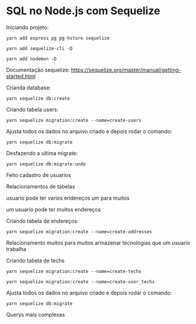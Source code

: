 **<h1>SQL no Node.js com Sequelize</h1>**

Iniciando projeto:
```
yarn add express pg pg-hstore sequelize

yarn add sequelize-cli -D

yarn add nodemon -D
```

Documentação sequelize:
https://sequelize.org/master/manual/getting-started.html

Crianda database:
```
yarn sequelize db:create
```

Criando tabela users:
```
yarn sequelize migration:create --name=create-users
```

Ajusta todos os dados no arquivo criado e depois rodar o comando:
```
yarn sequelize db:migrate
```

Desfazendo a ultima migrate:
```
yarn sequelize db:migrate:undo
```

Feito cadastro de usuarios

Relacionamentos de tabelas

usuario pode ter varios endereços
um para muitos

um usuario pode ter muitos endereços

Criando tabela de endereços:
```
yarn sequelize migration:create --name=create-addresses
```

Relacionamento muitos para muitos
armazenar tecnologias que um usuario trabalha

Criando tabela de techs
```
yarn sequelize migration:create --name=create-techs

yarn sequelize migration:create --name=create-user_techs
```

Ajusta todos os dados no arquivo criado e depois rodar o comando:
```
yarn sequelize db:migrate
```

Querys mais complexas


